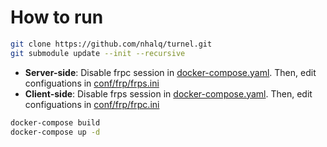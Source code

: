 # How to run
```bash
git clone https://github.com/nhalq/turnel.git
git submodule update --init --recursive
```

- **Server-side**: Disable frpc session in [docker-compose.yaml](/docker-compose.yaml#L3-L12). Then, edit configuations in [conf/frp/frps.ini](/conf/frp/frps.ini)
- **Client-side**: Disable frps session in [docker-compose.yaml](/docker-compose.yaml#L14-L23). Then, edit configuations in [conf/frp/frpc.ini](/conf/frp/frpc.ini)

```bash
docker-compose build
docker-compose up -d
```
